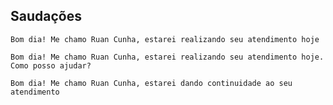 ## Saudações

```text
Bom dia! Me chamo Ruan Cunha, estarei realizando seu atendimento hoje
```
```text
Bom dia! Me chamo Ruan Cunha, estarei realizando seu atendimento hoje. Como posso ajudar?
```
```text
Bom dia! Me chamo Ruan Cunha, estarei dando continuidade ao seu atendimento
```
